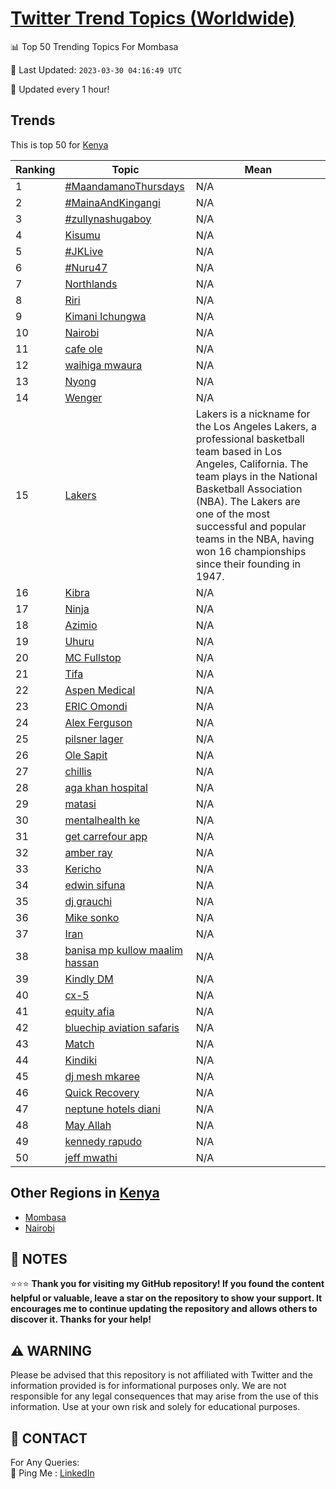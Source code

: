 [Twitter Trend Topics (Worldwide)](https://github.com/ErcinDedeoglu/Twitter-Trend-Topics)
==========


📊 Top 50 Trending Topics For Mombasa

📆 Last Updated: `2023-03-30 04:16:49 UTC`

🔧 Updated every 1 hour!


## Trends

This is top 50 for [Kenya](</Kenya>)

| Ranking | Topic | Mean |
| ------- | ------------ | ------------ |
| 1 | [#MaandamanoThursdays](http://twitter.com/search?q=%23MaandamanoThursdays) | N/A |
| 2 | [#MainaAndKingangi](http://twitter.com/search?q=%23MainaAndKingangi) | N/A |
| 3 | [#zullynashugaboy](http://twitter.com/search?q=%23zullynashugaboy) | N/A |
| 4 | [Kisumu](http://twitter.com/search?q=Kisumu) | N/A |
| 5 | [#JKLive](http://twitter.com/search?q=%23JKLive) | N/A |
| 6 | [#Nuru47](http://twitter.com/search?q=%23Nuru47) | N/A |
| 7 | [Northlands](http://twitter.com/search?q=Northlands) | N/A |
| 8 | [Riri](http://twitter.com/search?q=Riri) | N/A |
| 9 | [Kimani Ichungwa](http://twitter.com/search?q=Kimani+Ichungwa) | N/A |
| 10 | [Nairobi](http://twitter.com/search?q=Nairobi) | N/A |
| 11 | [cafe ole](http://twitter.com/search?q=cafe+ole) | N/A |
| 12 | [waihiga mwaura](http://twitter.com/search?q=waihiga+mwaura) | N/A |
| 13 | [Nyong](http://twitter.com/search?q=Nyong) | N/A |
| 14 | [Wenger](http://twitter.com/search?q=Wenger) | N/A |
| 15 | [Lakers](http://twitter.com/search?q=Lakers) | Lakers is a nickname for the Los Angeles Lakers, a professional basketball team based in Los Angeles, California. The team plays in the National Basketball Association (NBA). The Lakers are one of the most successful and popular teams in the NBA, having won 16 championships since their founding in 1947. |
| 16 | [Kibra](http://twitter.com/search?q=Kibra) | N/A |
| 17 | [Ninja](http://twitter.com/search?q=Ninja) | N/A |
| 18 | [Azimio](http://twitter.com/search?q=Azimio) | N/A |
| 19 | [Uhuru](http://twitter.com/search?q=Uhuru) | N/A |
| 20 | [MC Fullstop](http://twitter.com/search?q=MC+Fullstop) | N/A |
| 21 | [Tifa](http://twitter.com/search?q=Tifa) | N/A |
| 22 | [Aspen Medical](http://twitter.com/search?q=Aspen+Medical) | N/A |
| 23 | [ERIC Omondi](http://twitter.com/search?q=ERIC+Omondi) | N/A |
| 24 | [Alex Ferguson](http://twitter.com/search?q=Alex+Ferguson) | N/A |
| 25 | [pilsner lager](http://twitter.com/search?q=pilsner+lager) | N/A |
| 26 | [Ole Sapit](http://twitter.com/search?q=Ole+Sapit) | N/A |
| 27 | [chillis](http://twitter.com/search?q=chillis) | N/A |
| 28 | [aga khan hospital](http://twitter.com/search?q=aga+khan+hospital) | N/A |
| 29 | [matasi](http://twitter.com/search?q=matasi) | N/A |
| 30 | [mentalhealth ke](http://twitter.com/search?q=mentalhealth+ke) | N/A |
| 31 | [get carrefour app](http://twitter.com/search?q=get+carrefour+app) | N/A |
| 32 | [amber ray](http://twitter.com/search?q=amber+ray) | N/A |
| 33 | [Kericho](http://twitter.com/search?q=Kericho) | N/A |
| 34 | [edwin sifuna](http://twitter.com/search?q=edwin+sifuna) | N/A |
| 35 | [dj grauchi](http://twitter.com/search?q=dj+grauchi) | N/A |
| 36 | [Mike sonko](http://twitter.com/search?q=Mike+sonko) | N/A |
| 37 | [Iran](http://twitter.com/search?q=Iran) | N/A |
| 38 | [banisa mp kullow maalim hassan](http://twitter.com/search?q=banisa+mp+kullow+maalim+hassan) | N/A |
| 39 | [Kindly DM](http://twitter.com/search?q=Kindly+DM) | N/A |
| 40 | [cx-5](http://twitter.com/search?q=cx-5) | N/A |
| 41 | [equity afia](http://twitter.com/search?q=equity+afia) | N/A |
| 42 | [bluechip aviation safaris](http://twitter.com/search?q=bluechip+aviation+safaris) | N/A |
| 43 | [Match](http://twitter.com/search?q=Match) | N/A |
| 44 | [Kindiki](http://twitter.com/search?q=Kindiki) | N/A |
| 45 | [dj mesh mkaree](http://twitter.com/search?q=dj+mesh+mkaree) | N/A |
| 46 | [Quick Recovery](http://twitter.com/search?q=Quick+Recovery) | N/A |
| 47 | [neptune hotels diani](http://twitter.com/search?q=neptune+hotels+diani) | N/A |
| 48 | [May Allah](http://twitter.com/search?q=May+Allah) | N/A |
| 49 | [kennedy rapudo](http://twitter.com/search?q=kennedy+rapudo) | N/A |
| 50 | [jeff mwathi](http://twitter.com/search?q=jeff+mwathi) | N/A |



## Other Regions in [Kenya](</Kenya>)

* [Mombasa](</Kenya/Mombasa.md>)
* [Nairobi](</Kenya/Nairobi.md>)



## 📝 NOTES

⭐⭐⭐ **Thank you for visiting my GitHub repository! If you found the content helpful or valuable, leave a star on the repository to show your support. It encourages me to continue updating the repository and allows others to discover it. Thanks for your help!**


## ⚠️ WARNING

Please be advised that this repository is not affiliated with Twitter and the information provided is for informational purposes only. We are not responsible for any legal consequences that may arise from the use of this information. Use at your own risk and solely for educational purposes.


## 📨 CONTACT

 For Any Queries:  
            🏓 Ping Me : [LinkedIn](https://www.linkedin.com/in/ercindedeoglu/)
